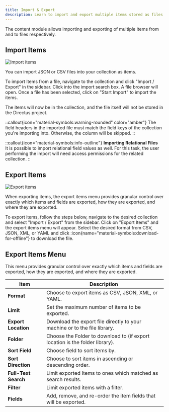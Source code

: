 ```yaml
---
title: Import & Export
description: Learn to import and export multiple items stored as files using Directus.
---
```


The content module allows importing and exporting of multiple items from and to files respectively.

## Import Items

![Import items](/img/194f51c9-9d2d-4264-ad09-8142ff671aea.webp)

You can import JSON or CSV files into your collection as items.

To import Items from a file, navigate to the collection and click "Import / Export" in the sidebar. Click into the import search box. A file browser will open. Once a file has been selected, click on "Start Import" to import the items.

The items will now be in the collection, and the file itself will not be stored in the Directus project.

::callout{icon="material-symbols:warning-rounded" color="amber"}
The field headers in the imported file must match the field keys of the collection you're importing into. Otherwise, the column will be skipped.
::

::callout{icon="material-symbols:info-outline"}
**Importing Relational Files**  
It is possible to import relational field values as well. For this task, the user performing the import will need access
permissions for the related collection.
::

## Export Items

![Export items](/img/6253cd72-005d-4551-b3fd-72acd33e47f6.webp)

When exporting items, the export items menu provides granular control over exactly which items and
fields are exported, how they are exported, and where they are exported.

To export items, follow the steps below, navigate to the desired collection and select "Import / Export" from the sidebar. Click on "Export Items" and the export items menu will appear. Select the desired format from CSV, JSON, XML, or YAML and click :icon{name="material-symbols:download-for-offline"} to download the file.

## Export Items Menu

This menu provides granular control over exactly which items and fields are exported, how they are exported, and where
they are exported.

| Item | Description |
|---|---|
| **Format** | Choose to export items as CSV, JSON, XML, or YAML. |
| **Limit** | Set the maximum number of items to be exported. |
| **Export Location** | Download the export file directly to your machine or to the file library. |
| **Folder** | Choose the Folder to download to (if export location is the folder library). |
| **Sort Field** | Choose field to sort items by. |
| **Sort Direction** | Choose to sort items in ascending or descending order. |
| **Full-Text Search** | Limit exported Items to ones which matched as search results. |
| **Filter** | Limit exported items with a filter. |
| **Fields** | Add, remove, and re-order the item fields that will be exported.  |
